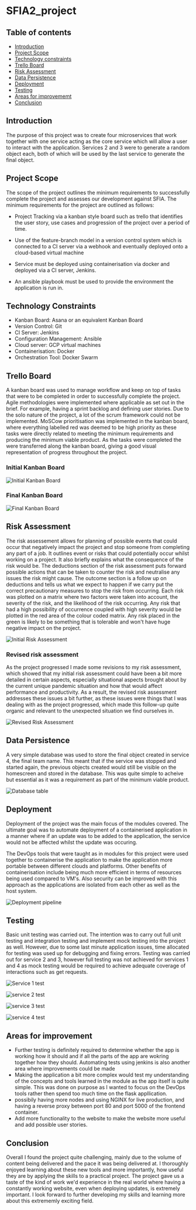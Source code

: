 # SFIA2_project

## Table of contents

* [Introduction](#Introduction)
* [Project Scope](#Project-Scope)
* [Technology constraints](#Technology-constraints)
* [Trello Board](#Trello-Board)
* [Risk Assessment](#Risk-Assessment)
* [Data Persistence](#Data-Persistence)
* [Deployment](#Deployment)
* [Testing](#Testing)
* [Areas for improvememt](#Areas-for-improvement)
* [Conclusion](#Conclusion)


## Introduction

The purpose of this project was to create four microservices that work together with one service acting as the core service which will allow a user to interact with the application. Services 2 and 3 were to generate a random object each, both of which will be used by the last service to generate the final object.


## Project Scope

The scope of the project outlines the minimum requirements to successfully complete the project and assesses our development against SFIA.
The minimum requirements for the project are outlined as follows:

* Project Tracking via a kanban style board such as trello that identifies the user story, use cases and progression of the project over a period of time.

* Use of the feature-branch model in a version control system which is connected to a CI server via a webhook and eventually deployed onto a cloud-based virtual machine

* Service must be deployed using containerisation via docker and deployed via a CI server, Jenkins.

* An ansible playbook must be used to provide the environment the application is run in.

## Technology Constraints

* Kanban Board: Asana or an equivalent Kanban Board
* Version Control: Git
* CI Server: Jenkins
* Configuration Management: Ansible
* Cloud server: GCP virtual machines
* Containerisation: Docker
* Orchestration Tool: Docker Swarm

## Trello Board

A kanban board was used to manage workflow and keep on top of tasks that were to be completed in order to successfully complete the project. Agile methodologies were implemented where applicable as set out in the brief. For example, having a sprint backlog and defining user stories. Due to the solo nature of the project, a lot of the scrum framework could not be implemented. MoSCow prioritisation was implemented in the kanban board, where everything labelled red was deemed to be high priority as these tasks were directly related to meeting the minimum requirements and producing the minimum viable product. As the tasks were completed the were transferred along the kanban board, giving a good visual representation of progress throughout the project.

### Initial Kanban Board 

![Initial Kanban Board](https://github.com/JSidat/SFIA2_project/blob/master/screenshots/2020-06-13%20(4).png)


### Final Kanban Board

![Final Kanban Board](https://github.com/JSidat/SFIA2_project/blob/master/screenshots/2020-06-13%20(5).png)


## Risk Assessment

The risk assessement allows for planning of possible events that could occur that negatively impact the project and stop someone from completing any part of a job. It outlines event or risks that could potentially occur whilst working on a project. It also briefly explains what the consequence of the risk would be. The deductions section of the risk assessment puts forward possible actions that can be taken to counter the risk and neutralise any issues the risk might cause. The outcome section is a follow up on deductions and tells us what we expect to happen if we carry put the correct precautionary measures to stop the risk from occurring. Each risk was plotted on a matrix where two factors were taken into account, the severity of the risk, and the likelihood of the risk occurring. Any risk that had a high possibility of occurrence coupled with high severity would be plotted in the red area of the colour coded matrix. Any risk placed in the green is likely to be something that is tolerable and won't have huge negative impact on the project.

![Initial Risk Assessment](https://github.com/JSidat/SFIA2_project/blob/master/screenshots/2020-06-14.png)

### Revised risk assessment

As the project progressed I made some revisions to my risk assessment, which showed that my initial risk assessment could have been a bit more detailed in certain aspects, especially situational aspects brought about by the current unique pandemic situation and how that would affect performance and productivity. As a result, the revised risk assessment addresses these issues a bit further, as these issues were things that I was dealing with as the project  progressed, which made this follow-up quite organic and relevant to the unexpected situation we find ourselves in. 

![Revised Risk Assessment](https://github.com/JSidat/SFIA2_project/blob/master/screenshots/2020-06-14%20(2).png)

## Data Persistence

A very simple database was used to store the final object created in service 4, the final team name. This meant that if the service was stopped and started again, the previous objects created would still be visible on the homescreen and stored in the database. This was quite simple to acheive but essential as it was a requirement as part of the minimum viable product. 

![Database table](https://github.com/JSidat/SFIA2_project/blob/master/screenshots/2020-06-14%20(3).png)

## Deployment

Deployment of the project was the main focus of the modules covered. The ultimate goal was to automate deployment of a containerised application in a manner where if an update was to be added to the application, the service would not be affected whilst the update was occuring. 

The DevOps tools that were taught as in modules for this project were used together to containerise the application to make the application more portable between different clouds and platforms. Other benefits of containerisation include being much more efficient in terms of resources being used compared to VM's. Also security can be improved with this approach as the applications are isolated from each other as well as the host system.

![Deployment pipeline](https://github.com/JSidat/SFIA2_project/blob/master/screenshots/2020-06-14%20(4).png)

## Testing

Basic unit testing was carried out. The intention was to carry out full unit testing and integration testing and implement mock testing into the project as well. However, due to some last minute application issues, time allocated for testing was used up for debugging and fixing errors. Testing was carried out for service 2 and 3, however full testing was not achieved for services 1 and 4 as mock testing would be required to achieve adequate coverage of interactions such as get requests.

![Service 1 test](https://github.com/JSidat/SFIA2_project/blob/master/screenshots/2020-06-13%20(2).png)

![service 2 test](https://github.com/JSidat/SFIA2_project/blob/master/screenshots/2020-06-13.png)

![service 3 test](https://github.com/JSidat/SFIA2_project/blob/master/screenshots/2020-06-13%20(1).png)

![service 4 test](https://github.com/JSidat/SFIA2_project/blob/master/screenshots/2020-06-13%20(3).png)


## Areas for improvement

* Further testing is definitely required to determine whether the app is working how it should and if all the parts of the app are wokring together how they should. Automating tests using jenkins is also another area where improvements could be made
* Making the application a bit more complex would test my understanding of the concepts and tools learned in the module as the app itself is quite simple. This was done on purpose as I wanted to focus on the DevOps tools rather then spend too much time on the flask appllication.
* possibily having more nodes and using NGINX for live production, and having a reverse proxy between port 80 and port 5000 of the frontend container.
* Add more functionality to the website to make the website more useful and add possible user stories.

## Conclusion

Overall I found the project quite challenging, mainly due to the volume of content being delivered and the pace it was being delivered at. I thoroughly enjoyed learning about these new tools and more importantly, how useful they are by applying the skills to a practical project. The project gave us a taste of the kind of work we'd experience in the real world where having a constantly working website, even when deploying updates, is extremely important. I look forward to further developing my skills and learning more about this extrememly exciting field. 
